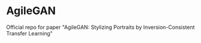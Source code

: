 # AgileGAN
Official repo for paper "AgileGAN: Stylizing Portraits by Inversion-Consistent Transfer Learning"
